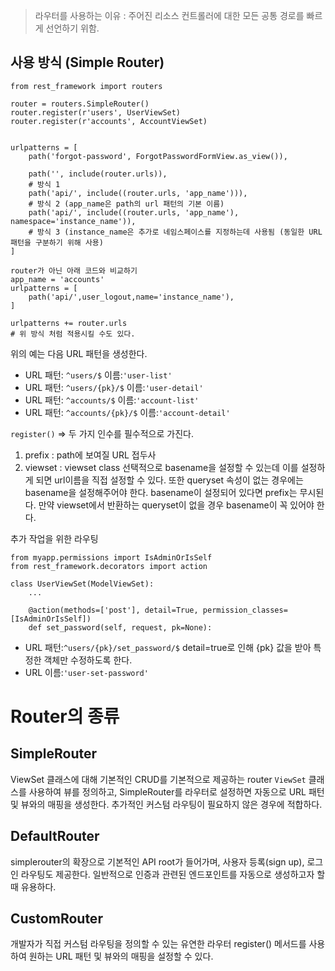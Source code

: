 > 라우터를 사용하는 이유 : 
> 주어진 리소스 컨트롤러에 대한 모든 공통 경로를 빠르게 선언하기 위함. 

## 사용 방식 (Simple Router)

```
from rest_framework import routers

router = routers.SimpleRouter()
router.register(r'users', UserViewSet)
router.register(r'accounts', AccountViewSet)


urlpatterns = [
    path('forgot-password', ForgotPasswordFormView.as_view()),
    
    path('', include(router.urls)),
    # 방식 1
	path('api/', include((router.urls, 'app_name'))),
	# 방식 2 (app_name은 path의 url 패턴의 기본 이름)
	path('api/', include((router.urls, 'app_name'), namespace='instance_name')),
	# 방식 3 (instance_name은 추가로 네임스페이스를 지정하는데 사용됨 (동일한 URL 패턴을 구분하기 위해 사용)
]

router가 아닌 아래 코드와 비교하기
app_name = 'accounts'
urlpatterns = [
    path('api/',user_logout,name='instance_name'),
]

```

```
urlpatterns += router.urls
# 위 방식 처럼 적용시킬 수도 있다.
```

위의 예는 다음 URL 패턴을 생성한다.

- URL 패턴: `^users/$` 이름:`'user-list'`
- URL 패턴: `^users/{pk}/$` 이름:`'user-detail'`
- URL 패턴: `^accounts/$` 이름:`'account-list'`
- URL 패턴: `^accounts/{pk}/$` 이름:`'account-detail'`

`register()` => 두 가지 인수를 필수적으로 가진다.
1. prefix : path에 보여질 URL 접두사
2. viewset : viewset class
선택적으로 basename을 설정할 수 있는데 이를 설정하게 되면 url이름을 직접 설정할 수 있다. 또한 queryset 속성이 없는 경우에는 basename을 설정해주어야 한다.
basename이 설정되어 있다면 prefix는 무시된다.
만약 viewset에서 반환하는 queryset이 없을 경우 basename이 꼭 있어야 한다.


추가 작업을 위한 라우팅

```
from myapp.permissions import IsAdminOrIsSelf
from rest_framework.decorators import action

class UserViewSet(ModelViewSet):
    ...

    @action(methods=['post'], detail=True, permission_classes=[IsAdminOrIsSelf])
    def set_password(self, request, pk=None):
```

- URL 패턴:`^users/{pk}/set_password/$`
detail=true로 인해 {pk} 값을 받아 특정한 객체만 수정하도록 한다.
- URL 이름:`'user-set-password'`

# Router의 종류

## SimpleRouter
ViewSet 클래스에 대해 기본적인 CRUD를 기본적으로 제공하는 router
`ViewSet` 클래스를 사용하여 뷰를 정의하고, SimpleRouter를 라우터로 설정하면 자동으로 URL 패턴 및 뷰와의 매핑을 생성한다.
추가적인 커스텀 라우팅이 필요하지 않은 경우에 적합하다.

## DefaultRouter
simplerouter의 확장으로 기본적인 API root가 들어가며, 사용자 등록(sign up), 로그인 라우팅도 제공한다.
일반적으로 인증과 관련된 엔드포인트를 자동으로 생성하고자 할 때 유용하다.

## CustomRouter
개발자가 직접 커스텀 라우팅을 정의할 수 있는 유연한 라우터
register() 메서드를 사용하여 원하는 URL 패턴 및 뷰와의 매핑을 설정할 수 있다.








